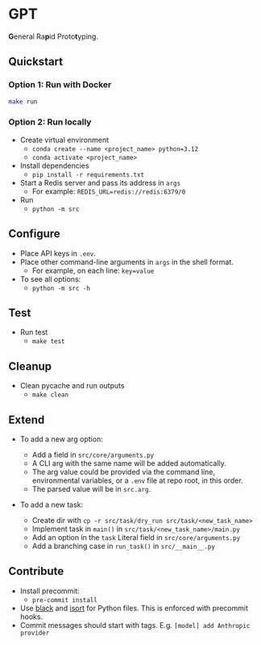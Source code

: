 # GPT

**G**eneral Ra**p**id Proto**t**yping.

## Quickstart

### Option 1: Run with Docker

```zsh
make run
```

### Option 2: Run locally

- Create virtual environment
  - `conda create --name <project_name> python=3.12`
  - `conda activate <project_name>`
- Install dependencies
  - `pip install -r requirements.txt`
- Start a Redis server and pass its address in `args`
  - For example: `REDIS_URL=redis://redis:6379/0`
- Run
  - `python -m src`

## Configure

- Place API keys in `.env`.
- Place other command-line arguments in `args` in the shell format.
  - For example, on each line: `key=value`
- To see all options:
  - `python -m src -h`

## Test

- Run test
  - `make test`

## Cleanup

- Clean pycache and run outputs
  - `make clean`

## Extend

- To add a new arg option:
  - Add a field in `src/core/arguments.py`
  - A CLI arg with the same name will be added automatically.
  - The arg value could be provided via the command line, environmental
    variables, or a `.env` file at repo root, in this order.
  - The parsed value will be in `src.arg`.

- To add a new task:
  - Create dir with `cp -r src/task/dry_run src/task/<new_task_name>`
  - Implement task in `main()` in `src/task/<new_task_name>/main.py`
  - Add an option in the `task` Literal field in `src/core/arguments.py`
  - Add a branching case in `run_task()` in `src/__main__.py`

## Contribute

- Install precommit:
  - `pre-commit install`
- Use [black](https://github.com/psf/black) and
  [isort](https://github.com/PyCQA/isort) for Python files. This is enforced
  with precommit hooks.
- Commit messages should start with tags. E.g. `[model] add Anthropic provider`
